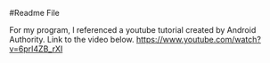 #Readme File

For my program, I referenced a youtube tutorial created by Android Authority. Link to the video below.
https://www.youtube.com/watch?v=6prI4ZB_rXI